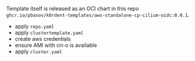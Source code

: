 Template itself is released as an OCI chart in this repo `ghcr.io/pbasov/k0rdent-templates/aws-standalone-cp-cilium-oidc:0.0.1`.

- apply `repo.yaml`
- apply `clustertemplate.yaml`
- create aws credentials
- ensure AMI with cri-o is available
- apply `cluster.yaml`